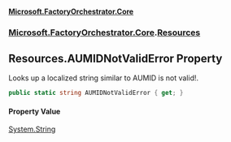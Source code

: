 #### [Microsoft.FactoryOrchestrator.Core](./Microsoft-FactoryOrchestrator-Core.md 'Microsoft.FactoryOrchestrator.Core')
### [Microsoft.FactoryOrchestrator.Core](./Microsoft-FactoryOrchestrator-Core.md 'Microsoft.FactoryOrchestrator.Core').[Resources](./Microsoft-FactoryOrchestrator-Core-Resources.md 'Microsoft.FactoryOrchestrator.Core.Resources')
## Resources.AUMIDNotValidError Property
Looks up a localized string similar to AUMID is not valid!.  
```csharp
public static string AUMIDNotValidError { get; }
```
#### Property Value
[System.String](https://docs.microsoft.com/en-us/dotnet/api/System.String 'System.String')  
